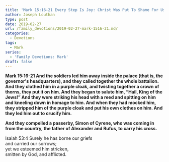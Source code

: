 ```yaml
---
title: 'Mark 15:16-21 Every Step Is Joy: Christ Was Put To Shame For Us'
author: Joseph Louthan
type: post
date: 2019-02-27
url: /family_devotions/2019-02-27-mark-1516-21.md/
categories:
  - Devotions
tags:
  - Mark
series:
  - 'Family Devotions: Mark'
draft: false
---
```


**Mark 15:16-21 And the soldiers led him away inside the palace (that is, the governor's headquarters), and they called together the whole battalion. And they clothed him in a purple cloak, and twisting together a crown of thorns, they put it on him. And they began to salute him, “Hail, King of the Jews!” And they were striking his head with a reed and spitting on him and kneeling down in homage to him. And when they had mocked him, they stripped him of the purple cloak and put his own clothes on him. And they led him out to crucify him.**

**And they compelled a passerby, Simon of Cyrene, who was coming in from the country, the father of Alexander and Rufus, to carry his cross.**

Isaiah 53:4
	Surely he has borne our griefs  
		and carried our sorrows;  
	yet we esteemed him stricken,  
		smitten by God, and afflicted.